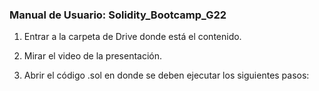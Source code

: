 ### Manual de Usuario: Solidity_Bootcamp_G22

1. Entrar a la carpeta de Drive donde está el contenido.

2. Mirar el video de la presentación.

3. Abrir el código .sol en donde se deben ejecutar los siguientes pasos:

